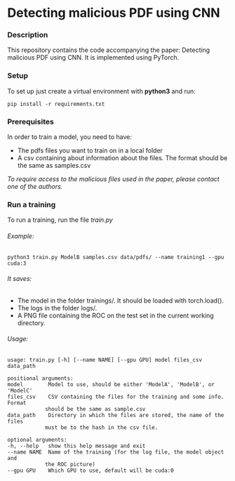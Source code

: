 # Detecting malicious PDF using CNN 

### Description

This repository contains the code accompanying the paper: Detecting malicious PDF using CNN. It is implemented using PyTorch. 

### Setup

To set up just create a virtual environment with **python3** and run:

    pip install -r requirements.txt


### Prerequisites

In order to train a model, you need to have:
 
- The pdfs files you want to train on in a local folder 
- A csv containing about information about the files. The format should be the same as samples.csv

*To require access to the malicious files used in the paper, please contact one of the authors.*

### Run a training ###

To run a training, run the file *train.py*

###### Example:

    python3 train.py ModelB samples.csv data/pdfs/ --name training1 --gpu cuda:3

###### It saves:

- The model in the folder trainings/. It should be loaded with torch.load().
- The logs in the folder logs/.
- A PNG file containing the ROC on the test set in the current working directory.

###### Usage:

    usage: train.py [-h] [--name NAME] [--gpu GPU] model files_csv data_path

    positional arguments:
    model        Model to use, should be either 'ModelA', 'ModelB', or 'ModelC'
    files_csv    CSV containing the files for the training and some info. Format
                should be the same as sample.csv
    data_path    Directory in which the files are stored, the name of the files
                must be to the hash in the csv file.

    optional arguments:
    -h, --help   show this help message and exit
    --name NAME  Name of the training (for the log file, the model object and
                the ROC picture)
    --gpu GPU    Which GPU to use, default will be cuda:0